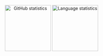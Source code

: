 <div align="center">
  <img align="top" height=150 src="https://github-readme-stats.vercel.app/api?username=charleshu-8&theme=tokyonight&bg_color=00000000&show_icons=true&rank_icon=github" alt="GitHub statistics" />
  <img align="top" height=150 src="https://github-readme-stats.vercel.app/api/top-langs/?username=charleshu-8&layout=compact&theme=tokyonight&bg_color=00000000" alt="Language statistics" />
</div>
